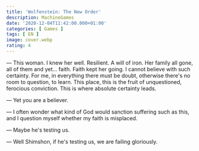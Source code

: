 ```yaml
---
title: 'Wolfenstein: The New Order'
description: MachineGames
date: '2020-12-04T11:42:00.000+01:00'
categories: [ Games ]
tags: [ EN ]
image: cover.webp
rating: 4
---
```


&mdash; This woman. I knew her well. Resilient. A will of iron. Her family all gone, all of them and yet... faith. Faith kept her going. I cannot believe with such certainty. For me, in everything there must be doubt, otherwise there's no room to question, to learn. This place, this is the fruit of unquestioned, ferocious conviction. This is where absolute certainty leads.

&mdash; Yet you are a believer.

&mdash; I often wonder what kind of God would sanction suffering such as this, and I question myself whether my faith is misplaced.

&mdash; Maybe he's testing us.

&mdash; Well Shimshon, if he's testing us, we are failing gloriously.
